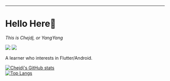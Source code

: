 ---
# Hello Here👋

*This is Chejdj, or YangYang*

[![](https://img.shields.io/badge/-Email-c2392a?logo=Gmail&logoColor=white&style=flat-square)](mailto:yangyang.zhu96@gmail.com)
[![](https://img.shields.io/badge/-GitHub-black?logo=GitHub&style=flat-square)](https://github.com/chejdj)

A learner who interests in Flutter/Android.

[![Chejdj's GitHub stats](https://github-readme-stats.vercel.app/api?username=chejdj&show_icons=true&theme=dark)](https://github.com/anuraghazra/github-readme-stats&show_icons=true&theme=dark)  
[![Top Langs](https://github-readme-stats.vercel.app/api/top-langs/?username=chejdj&layout=compact&theme=dark)](https://github.com/anuraghazra/github-readme-stats&theme=dark)
